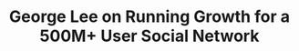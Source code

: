---
layout: blog
publisher: Medium
originalurl: https://medium.com/@tylertate/george-lee-on-running-growth-for-a-500m-user-social-network-db786589c777#.qcgdp4qfe
title: "George Lee on Running Growth for a 500M+ User Social Network"
snippet: "George Lee, former head of growth at Instagram, opened with an anecdote of two business owners he talked to while conducting user research at Instagram. The owners operated a company called Heath Ceramics; it had been running for decades as a wholesale company that sold through resellers until Catherine Bailey and Robin Petravic took over. Shortly thereafter, they realized there was a problem: they had no direct relationship with their customers. Their wholesale model had disintermediated them from their audience. So what did they do about it? They pushed pause on growth, and reset the company as a retailer."
category: startup
---
